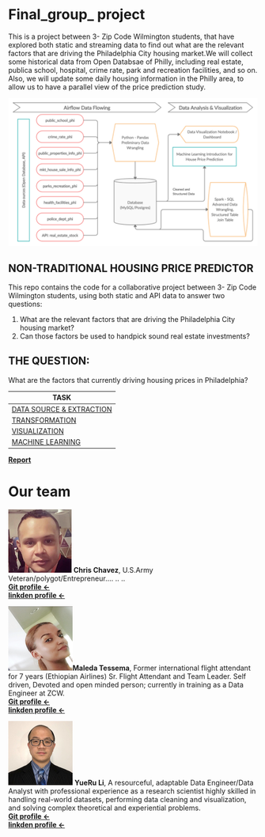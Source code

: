 # Final_group_ project
This is a project between 3- Zip Code Wilmington students, that have explored both static and streaming data to find out what are the relevant factors that are driving the Philadelphia City housing market.We will collect some historical data from Open Databsae of Philly, including real estate, publica school, hospital, crime rate, park and recreation facilities, and so on. Also, we will update some daily housing information in the Philly area, to allow us to have a parallel view of the price prediction study.<br>

![](/images/flowimage.jpg)

NON-TRADITIONAL HOUSING PRICE PREDICTOR
-------------------

This repo contains the code for a collaborative project between 3- Zip Code Wilmington students, using both static and API data to answer two questions: 

1. What are the relevant factors that are driving the Philadelphia City housing market? 
2. Can those factors be used to handpick sound real estate investments?

THE QUESTION: 
-------------------

What are the factors that currently driving housing prices in Philadelphia?


| TASK | 
| ------ | 
| [DATA SOURCE & EXTRACTION](plugins/data_source_README.md)|
| [TRANSFORMATION](https://github.com/nortonlyr/ZCW.DataGroupProject/blob/master/plugins/trasnformation_README.md)|
| [VISUALIZATION](https://github.com/nortonlyr/ZCW.DataGroupProject/blob/master/plugins/visualizations_README.md)|
| [MACHINE LEARNING](https://github.com/nortonlyr/ZCW.DataGroupProject/blob/master/plugins/machine_learning_README.md)|

[__Report__](https://app.luminpdf.com/viewer/5ecc6da18124240012ae0885)
# Our team 
![](/images/chris2.jpg.png) __Chris Chavez__, U.S.Army Veteran/polygot/Entrepreneur....    .. ..<br>
[__Git profile <-__]()<br>
[__linkden profile <-__]()<br>

![](/images/maleda.jpg.png)__Maleda Tessema__, Former international flight attendant for 7 years (Ethiopian Airlines) Sr. Flight Attendant and Team Leader. Self driven, Devoted and open minded person; currently in training as a Data Engineer at ZCW.<br>
[__Git profile <-__](https://malbt.github.io/Maleda_Portfolio/)<br>
[__linkden profile <-__](https://www.linkedin.com/in/maleda-tessema/)<br>

![](/images/norton.jpg.png) __YueRu Li__, A resourceful, adaptable Data Engineer/Data Analyst with professional experience as a research scientist highly skilled in handling real-world datasets, performing data cleaning and visualization, and solving complex theoretical and experiential problems.
<br>
[__Git profile <-__]()<br>
[__linkden profile <-__]()<br>


